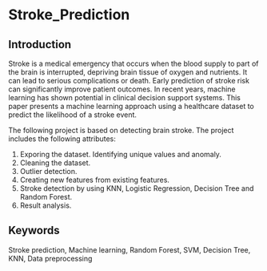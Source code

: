 # Stroke_Prediction

## Introduction
Stroke is a medical emergency that occurs when the blood supply to part of the brain is interrupted, depriving brain tissue of oxygen and nutrients. It can lead to serious complications or death. Early prediction of stroke risk can significantly improve patient outcomes. In recent years, machine learning has shown potential in clinical decision support systems. This paper presents a machine learning approach using a healthcare dataset to predict the likelihood of a stroke event.

The following project is based on detecting brain stroke. The project includes the following attributes:
1. Exporing the dataset. Identifying unique values and anomaly.
2. Cleaning the dataset.
3. Outlier detection.
4. Creating new features from existing features.
5. Stroke detection by using KNN, Logistic Regression, Decision Tree and Random Forest.
6. Result analysis.

## Keywords
Stroke prediction, Machine learning, Random Forest, SVM, Decision Tree, KNN, Data preprocessing

